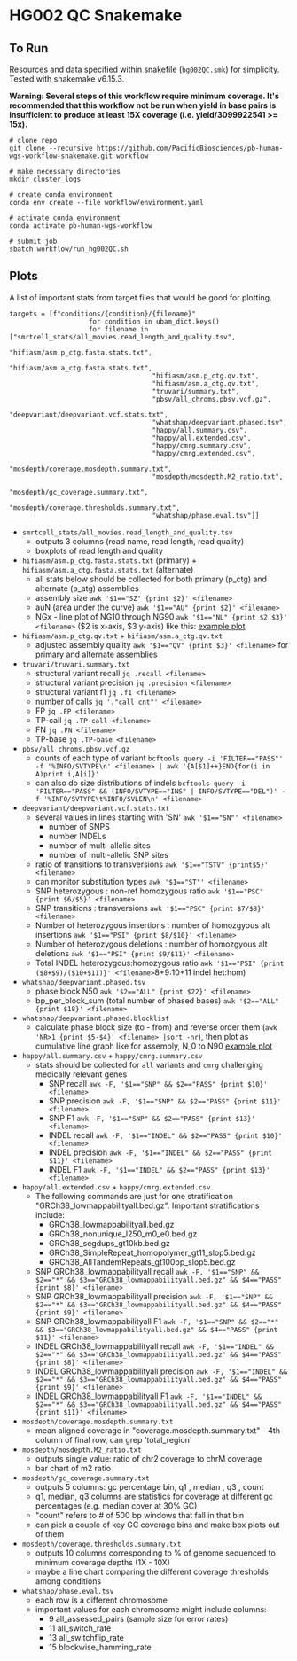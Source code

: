 # HG002 QC Snakemake

## To Run

Resources and data specified within snakefile (`hg002QC.smk`) for simplicity. Tested with snakemake v6.15.3.

**Warning: Several steps of this workflow require minimum coverage. It's recommended that this workflow not be run when yield in base pairs is insufficient to produce at least 15X coverage (i.e. yield/3099922541 >= 15x).**

```text
# clone repo
git clone --recursive https://github.com/PacificBiosciences/pb-human-wgs-workflow-snakemake.git workflow

# make necessary directories
mkdir cluster_logs

# create conda environment
conda env create --file workflow/environment.yaml

# activate conda environment
conda activate pb-human-wgs-workflow

# submit job
sbatch workflow/run_hg002QC.sh
```

## Plots

A list of important stats from target files that would be good for plotting.

```text
targets = [f"conditions/{condition}/{filename}"
                    for condition in ubam_dict.keys()
                    for filename in ["smrtcell_stats/all_movies.read_length_and_quality.tsv",
                                    "hifiasm/asm.p_ctg.fasta.stats.txt",
                                    "hifiasm/asm.a_ctg.fasta.stats.txt",
                                    "hifiasm/asm.p_ctg.qv.txt",
                                    "hifiasm/asm.a_ctg.qv.txt",
                                    "truvari/summary.txt",
                                    "pbsv/all_chroms.pbsv.vcf.gz",
                                    "deepvariant/deepvariant.vcf.stats.txt",
                                    "whatshap/deepvariant.phased.tsv",
                                    "happy/all.summary.csv",
                                    "happy/all.extended.csv",
                                    "happy/cmrg.summary.csv",
                                    "happy/cmrg.extended.csv",
                                    "mosdepth/coverage.mosdepth.summary.txt",
                                    "mosdepth/mosdepth.M2_ratio.txt",
                                    "mosdepth/gc_coverage.summary.txt",
                                    "mosdepth/coverage.thresholds.summary.txt",
                                    "whatshap/phase.eval.tsv"]]
```

- `smrtcell_stats/all_movies.read_length_and_quality.tsv`
  - outputs 3 columns (read name, read length, read quality)
  - boxplots of read length and quality
- `hifiasm/asm.p_ctg.fasta.stats.txt` (primary) + `hifiasm/asm.a_ctg.fasta.stats.txt` (alternate)
  - all stats below should be collected for both primary (p_ctg) and alternate (p_atg) assemblies
  - assembly size `awk '$1=="SZ" {print $2}' <filename>`
  - auN (area under the curve) `awk '$1=="AU" {print $2}' <filename>`
  - NGx - line plot of NG10 through NG90 `awk '$1=="NL" {print $2 $3}' <filename>` ($2 is x-axis, $3 y-axis) like this: [example plot](http://lh3.github.io/2020/04/08/a-new-metric-on-assembly-contiguity)
- `hifiasm/asm.p_ctg.qv.txt` + `hifiasm/asm.a_ctg.qv.txt`
  - adjusted assembly quality `awk '$1=="QV" {print $3}' <filename>` for primary and alternate assemblies
- `truvari/truvari.summary.txt`
  - structural variant recall `jq .recall <filename>`
  - structural variant precision `jq .precision <filename>`
  - structural variant f1 `jq .f1 <filename>`
  - number of calls `jq '."call cnt"' <filename>`
  - FP `jq .FP <filename>`
  - TP-call `jq .TP-call <filename>`
  - FN `jq .FN <filename>`
  - TP-base `jq .TP-base <filename>`
- `pbsv/all_chroms.pbsv.vcf.gz`
  - counts of each type of variant `bcftools query -i 'FILTER=="PASS"' -f '%INFO/SVTYPE\n' <filename> | awk '{A[$1]++}END{for(i in A)print i,A[i]}'`
  - can also do size distributions of indels `bcftools query -i 'FILTER=="PASS" && (INFO/SVTYPE=="INS" | INFO/SVTYPE=="DEL")' -f '%INFO/SVTYPE\t%INFO/SVLEN\n' <filename>`
- `deepvariant/deepvariant.vcf.stats.txt`
  - several values in lines starting with 'SN' `awk '$1=="SN"' <filename>`
    - number of SNPS
    - number INDELs
    - number of multi-allelic sites
    - number of multi-allelic SNP sites
  - ratio of transitions to transversions `awk '$1=="TSTV" {print$5}' <filename>`
  - can monitor substitution types `awk '$1=="ST"' <filename>`
  - SNP heterozygous : non-ref homozygous ratio `awk '$1=="PSC" {print $6/$5}' <filename>`
  - SNP transitions : transversions `awk '$1=="PSC" {print $7/$8}' <filename>`
  - Number of heterozygous insertions : number of homozgyous alt insertions `awk '$1=="PSI" {print $8/$10}' <filename>`
  - Number of heterozygous deletions : number of homozgyous alt deletions `awk '$1=="PSI" {print $9/$11}' <filename>`
  - Total INDEL heterozygous:homozygous ratio `awk '$1=="PSI" {print ($8+$9)/($10+$11)}' <filename>`8+9:10+11 indel het:hom)
- `whatshap/deepvariant.phased.tsv`
  - phase block N50 `awk '$2=="ALL" {print $22}' <filename>`
  - bp_per_block_sum (total number of phased bases) `awk '$2=="ALL" {print $18}' <filename>`
- `whatshap/deepvariant.phased.blocklist`
  - calculate phase block size (to - from) and reverse order them (`awk 'NR>1 {print $5-$4}' <filename> |sort -nr`), then plot as cumulative line graph like for assembly, N_0 to N90 [example plot](http://lh3.github.io/2020/04/08/a-new-metric-on-assembly-contiguity)
- `happy/all.summary.csv` + `happy/cmrg.summary.csv`
  - stats should be collected for `all` variants and `cmrg` challenging medically relevant genes
    - SNP recall `awk -F, '$1=="SNP" && $2=="PASS" {print $10}' <filename>`
    - SNP precision `awk -F, '$1=="SNP" && $2=="PASS" {print $11}' <filename>`
    - SNP F1 `awk -F, '$1=="SNP" && $2=="PASS" {print $13}' <filename>`
    - INDEL recall `awk -F, '$1=="INDEL" && $2=="PASS" {print $10}' <filename>`
    - INDEL precision `awk -F, '$1=="INDEL" && $2=="PASS" {print $11}' <filename>`
    - INDEL F1 `awk -F, '$1=="INDEL" && $2=="PASS" {print $13}' <filename>`
- `happy/all.extended.csv` + `happy/cmrg.extended.csv`
  - The following commands are just for one stratification "GRCh38_lowmappabilityall.bed.gz". Important stratifications include:
    - GRCh38_lowmappabilityall.bed.gz
    - GRCh38_nonunique_l250_m0_e0.bed.gz
    - GRCh38_segdups_gt10kb.bed.gz
    - GRCh38_SimpleRepeat_homopolymer_gt11_slop5.bed.gz
    - GRCh38_AllTandemRepeats_gt100bp_slop5.bed.gz
  - SNP GRCh38_lowmappabilityall recall `awk -F, '$1=="SNP" && $2=="*" && $3=="GRCh38_lowmappabilityall.bed.gz" && $4=="PASS" {print $8}' <filename>`
  - SNP GRCh38_lowmappabilityall precision `awk -F, '$1=="SNP" && $2=="*" && $3=="GRCh38_lowmappabilityall.bed.gz" && $4=="PASS" {print $9}' <filename>`
  - SNP GRCh38_lowmappabilityall F1 `awk -F, '$1=="SNP" && $2=="*" && $3=="GRCh38_lowmappabilityall.bed.gz" && $4=="PASS" {print $11}' <filename>` 
  - INDEL GRCh38_lowmappabilityall recall `awk -F, '$1=="INDEL" && $2=="*" && $3=="GRCh38_lowmappabilityall.bed.gz" && $4=="PASS" {print $8}' <filename>`
  - INDEL GRCh38_lowmappabilityall precision `awk -F, '$1=="INDEL" && $2=="*" && $3=="GRCh38_lowmappabilityall.bed.gz" && $4=="PASS" {print $9}' <filename>`
  - INDEL GRCh38_lowmappabilityall F1 `awk -F, '$1=="INDEL" && $2=="*" && $3=="GRCh38_lowmappabilityall.bed.gz" && $4=="PASS" {print $11}' <filename>`
- `mosdepth/coverage.mosdepth.summary.txt`
  - mean aligned coverage in "coverage.mosdepth.summary.txt" - 4th column of final row, can grep 'total_region'
- `mosdepth/mosdepth.M2_ratio.txt`
  - outputs single value: ratio of chr2 coverage to chrM coverage
  - bar chart of m2 ratio
- `mosdepth/gc_coverage.summary.txt`
  - outputs 5 columns: gc percentage bin, q1 , median , q3 , count
  - q1, median, q3 columns are statistics for coverage at different gc percentages (e.g. median cover at 30% GC)
  - "count" refers to # of 500 bp windows that fall in that bin
  - can pick a couple of key GC coverage bins and make box plots out of them
- `mosdepth/coverage.thresholds.summary.txt`
  - outputs 10 columns corresponding to % of genome sequenced to minimum coverage depths (1X - 10X)
  - maybe a line chart comparing the different coverage thresholds among conditions
- `whatshap/phase.eval.tsv`
  - each row is a different chromosome
  - important values for each chromosome might include columns:
    - 9  all_assessed_pairs (sample size for error rates)
    - 11  all_switch_rate
    - 13  all_switchflip_rate
    - 15  blockwise_hamming_rate
